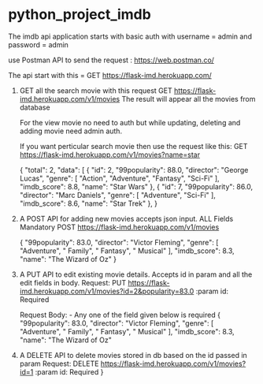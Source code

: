# python_project_imdb

The imdb api application starts with basic auth with username = admin and password = admin

use Postman API to send the request : https://web.postman.co/

The api start with this = GET https://flask-imd.herokuapp.com/

1) GET all the search movie with this request 
   GET https://flask-imd.herokuapp.com/v1/movies
   The result will appear all the movies from database
    
    For the view movie no need to auth but while updating, deleting and adding movie need admin auth.

    If you want perticular search movie then use the request like this: 
     GET https://flask-imd.herokuapp.com/v1/movies?name=star
         
    {
       "total": 2,
       "data": [
           {
               "id": 2,
               "99popularity": 88.0,
               "director": "George Lucas",
               "genre": [
                   "Action",
                   "Adventure",
                   "Fantasy",
                   "Sci-Fi"
               ],
               "imdb_score": 8.8,
               "name": "Star Wars"
           },
           {
               "id": 7,
               "99popularity": 86.0,
               "director": "Marc Daniels",
               "genre": [
                   "Adventure",
                   "Sci-Fi"
               ],
               "imdb_score": 8.6,
               "name": "Star Trek"
           },
    }
 
 
2) A POST API for adding new movies accepts json input. ALL Fields Mandatory
   POST https://flask-imd.herokuapp.com/v1/movies
    
    {
    "99popularity": 83.0,
    "director": "Victor Fleming",
    "genre": [
      "Adventure",
      " Family",
      " Fantasy",
      " Musical"
    ],
    "imdb_score": 8.3,
    "name": "The Wizard of Oz"
    }


3) A PUT API to edit existing movie details. Accepts id in param and all the edit fields in body.
    Request:
    PUT https://flask-imd.herokuapp.com/v1/movies?id=2&popularity=83.0
    :param id: Required

    Request Body: - Any one of the field given below is required
    {
    "99popularity": 83.0,
    "director": "Victor Fleming",
    "genre": [
      "Adventure",
      " Family",
      " Fantasy",
      " Musical"
    ],
    "imdb_score": 8.3,
    "name": "The Wizard of Oz"
    
    
 4. A DELETE API to delete movies stored in db based on the id passed in param
    Request:
    DELETE https://flask-imd.herokuapp.com/v1/movies?id=1
    :param id: Required
    }
